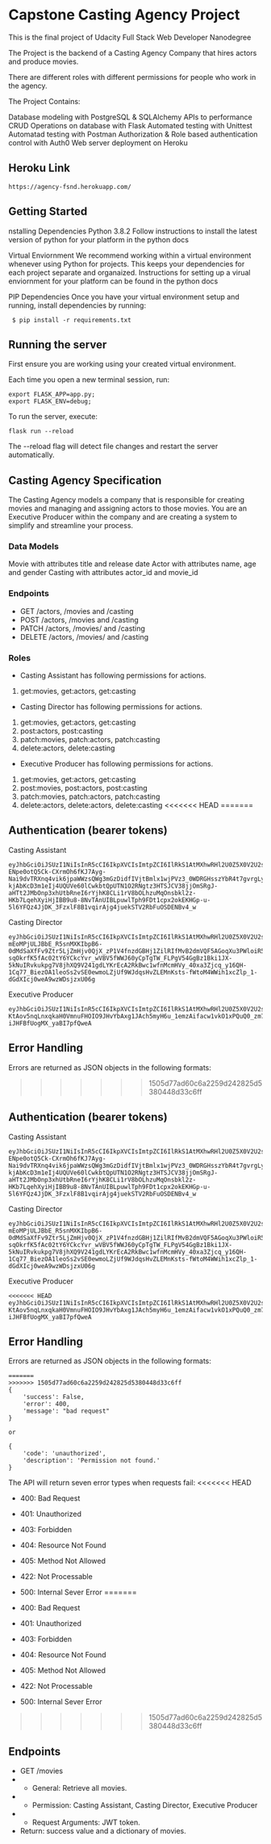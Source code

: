 # Capstone Casting Agency Project
This is the final project of Udacity Full Stack Web Developer Nanodegree

The Project is the backend of a Casting Agency Company that hires actors and produce movies.

There are different roles with different permissions for people who work in the agency.

The Project Contains:

Database modeling with PostgreSQL & SQLAlchemy
APIs to performance CRUD Operations on database with Flask
Automated testing with Unittest
Automatad testing with Postman
Authorization & Role based authentication control with Auth0
Web server deployment on Heroku

## Heroku Link
```
https://agency-fsnd.herokuapp.com/
  ```

## Getting Started
nstalling Dependencies
Python 3.8.2
Follow instructions to install the latest version of python for your platform in the python docs

Virtual Enviornment
We recommend working within a virtual environment whenever using Python for projects. This keeps your dependencies for each project separate and organaized. Instructions for setting up a virual enviornment for your platform can be found in the python docs

PIP Dependencies
Once you have your virtual environment setup and running, install dependencies by running:

 ```
  $ pip install -r requirements.txt
  ```

## Running the server

First ensure you are working using your created virtual environment.

Each time you open a new terminal session, run:

 ```
export FLASK_APP=app.py;
export FLASK_ENV=debug;
  ```
To run the server, execute:

 ```
flask run --reload
  ```
The --reload flag will detect file changes and restart the server automatically.

## Casting Agency Specification

The Casting Agency models a company that is responsible for creating movies and managing and assigning actors to those movies. You are an Executive Producer within the company and are creating a system to simplify and streamline your process.

### Data Models
Movie with attributes title and release date
Actor with attributes name, age and gender
Casting with attributes actor_id and movie_id

### Endpoints
- GET /actors, /movies and /casting
- POST /actors, /movies and /casting
- PATCH /actors, /movies/ and /casting
- DELETE /actors, /movies/ and /casting

### Roles
- Casting Assistant
has following permissions for actions.
1. get:movies, get:actors, get:casting

- Casting Director
has following permissions for actions.
1. get:movies, get:actors, get:casting
2. post:actors, post:casting
3. patch:movies, patch:actors, patch:casting
4. delete:actors, delete:casting

- Executive Producer
has following permissions for actions.
1. get:movies, get:actors, get:casting
2. post:movies, post:actors, post:casting
3. patch:movies, patch:actors, patch:casting
4. delete:actors, delete:actors, delete:casting
<<<<<<< HEAD
=======

## Authentication (bearer tokens)

Casting Assistant

 ```
eyJhbGciOiJSUzI1NiIsInR5cCI6IkpXVCIsImtpZCI6IlRkS1AtMXhwRHl2U0Z5X0V2U2s0YSJ9.eyJpc3MiOiJodHRwczovL2ZzbmQtYWdlbmN5LmF1dGgwLmNvbS8iLCJzdWIiOiJhdXRoMHw1ZWRmZGUxNjY2NjE0NDAwMTNiZTczN2UiLCJhdWQiOiJhZ2VuY3kiLCJpYXQiOjE1OTE4Mjc3MjAsImV4cCI6MTU5MTgzNDkyMCwiYXpwIjoiR1A1N3RvTFVDYzh5cTBhREZyZjBla242VHZZUnVXeFMiLCJzY29wZSI6IiIsInBlcm1pc3Npb25zIjpbImdldDphY3RvcnMiLCJnZXQ6bW92aWVzIl19.kfMbgd-ENpe0otQ5Ck-CXrmOh6fKJ7Ayg-Nai9dvTRXnq4vik6jpaWWzsQWg3mGzDidfIVjtBmlx1wjPVz3_0WDRGHsszYbR4t7gvrgLyDHE2YVHT8wukHSVA0o-kjAbKcD3m1eIj4UQUVe60lCwkbtQpUTN1O2RNgtz3HTSJCV38jjOmSRgJ-aHTt2JMbOnp3xhUtbRneI6rYjhK8CLi1rV8bOLhzuMqOnsbkl2z-HKb7LqehXyiHjIBB9u8-8NvTAnUIBLpuwlTph9FDt1cpx2okEKHGp-u-5l6YFQz4JjDK_3FzxlF8B1vqirAjg4juekSTV2RbFuOSDENBv4_w
  ```

Casting Director
```
eyJhbGciOiJSUzI1NiIsInR5cCI6IkpXVCIsImtpZCI6IlRkS1AtMXhwRHl2U0Z5X0V2U2s0YSJ9.eyJpc3MiOiJodHRwczovL2ZzbmQtYWdlbmN5LmF1dGgwLmNvbS8iLCJzdWIiOiJhdXRoMHw1ZWRmZGRmOGYyYTc4MzAwMTk2MDIwMGYiLCJhdWQiOiJhZ2VuY3kiLCJpYXQiOjE1OTE3MzQxNzQsImV4cCI6MTU5MTc0MTM3NCwiYXpwIjoiR1A1N3RvTFVDYzh5cTBhREZyZjBla242VHZZUnVXeFMiLCJzY29wZSI6IiIsInBlcm1pc3Npb25zIjpbImRlbGV0ZTphY3RvcnMiLCJnZXQ6YWN0b3JzIiwiZ2V0Om1vdmllcyIsInBhdGNoOmFjdG9ycyIsInBhdGNoOm1vdmllcyIsInBvc3QgYWN0b3JzIl19.ECBE-mEoMPjULJBbE_R5snMXKIbpB6-0dMdSaXfFv9Ztr5LjZmHjv0QjX_zP1V4fnzdGBHj1ZilRIfMvB2dmVQF5AGoqXu3PWloiR5DrsGPE6iQF6c3oGbsz-sqOkrfK5fAc02tY6YCkcYvr_wVBV5fWWJ60yCpTgTW_FLPgV54GgBz1Bki1JX-5kNuIRvkukpg7V8jhXQ9V241gdLYKrEcA2RkBwc1wfnMcmHVy_40xa3Zjcq_y16QH-1Cq77_BiezOA1leoSs2vSE0ewmoLZjUf9WJdqsHvZLEMnKsts-fWtoM4WWih1xcZlp_1-dGdXIcj0weA9wzWDsjzxU06g

  ```

Executive Producer
```
eyJhbGciOiJSUzI1NiIsInR5cCI6IkpXVCIsImtpZCI6IlRkS1AtMXhwRHl2U0Z5X0V2U2s0YSJ9.eyJpc3MiOiJodHRwczovL2ZzbmQtYWdlbmN5LmF1dGgwLmNvbS8iLCJzdWIiOiJhdXRoMHw1ZWRmZGRkMmMwZjUxZTAwMTk1YzUwZWQiLCJhdWQiOiJhZ2VuY3kiLCJpYXQiOjE1OTE4MjgxODEsImV4cCI6MTU5MTgzNTM4MSwiYXpwIjoiR1A1N3RvTFVDYzh5cTBhREZyZjBla242VHZZUnVXeFMiLCJzY29wZSI6IiIsInBlcm1pc3Npb25zIjpbImRlbGV0ZTphY3RvcnMiLCJkZWxldGU6bW92aWVzIiwiZ2V0OmFjdG9ycyIsImdldDptb3ZpZXMiLCJwYXRjaDphY3RvcnMiLCJwYXRjaDptb3ZpZXMiLCJwb3N0IGFjdG9ycyIsInBvc3Q6bW92aWVzIl19.utOeK0IEN9GsGN6bSTzNXoURJX9Dt3wUAvmFOvs0pI3qpWn7pHjWqNvJ61VPSdkDhUkpkfbTE7Rol6B5tPKEbXS4blu9xoKfoVVztre916cWioIIJpms_btrIK1qDx9ASuswCPWRtV93nZK821OcfV0FDhZ2yQS4obEVX4GmbsDPZW3nxEPZ_CuIdQqP-KtAov5nqLnxqkaH0VmnuFHOIO9JHvYbAxg1JAch5myH6u_1emzAifacw1vkO1xPQuQ0_zm7uyvlmNrc_hdrgpNFBpS62bb4GoCyYqaa3mQTnBJr25FhjhVzWxPzGQig4z-iJHFBfUogMX_yaBI7pfQweA
  ```

## Error Handling
Errors are returned as JSON objects in the following formats:
>>>>>>> 1505d77ad60c6a2259d242825d5380448d33c6ff

## Authentication (bearer tokens)

Casting Assistant

 ```
eyJhbGciOiJSUzI1NiIsInR5cCI6IkpXVCIsImtpZCI6IlRkS1AtMXhwRHl2U0Z5X0V2U2s0YSJ9.eyJpc3MiOiJodHRwczovL2ZzbmQtYWdlbmN5LmF1dGgwLmNvbS8iLCJzdWIiOiJhdXRoMHw1ZWRmZGUxNjY2NjE0NDAwMTNiZTczN2UiLCJhdWQiOiJhZ2VuY3kiLCJpYXQiOjE1OTE4Mjc3MjAsImV4cCI6MTU5MTgzNDkyMCwiYXpwIjoiR1A1N3RvTFVDYzh5cTBhREZyZjBla242VHZZUnVXeFMiLCJzY29wZSI6IiIsInBlcm1pc3Npb25zIjpbImdldDphY3RvcnMiLCJnZXQ6bW92aWVzIl19.kfMbgd-ENpe0otQ5Ck-CXrmOh6fKJ7Ayg-Nai9dvTRXnq4vik6jpaWWzsQWg3mGzDidfIVjtBmlx1wjPVz3_0WDRGHsszYbR4t7gvrgLyDHE2YVHT8wukHSVA0o-kjAbKcD3m1eIj4UQUVe60lCwkbtQpUTN1O2RNgtz3HTSJCV38jjOmSRgJ-aHTt2JMbOnp3xhUtbRneI6rYjhK8CLi1rV8bOLhzuMqOnsbkl2z-HKb7LqehXyiHjIBB9u8-8NvTAnUIBLpuwlTph9FDt1cpx2okEKHGp-u-5l6YFQz4JjDK_3FzxlF8B1vqirAjg4juekSTV2RbFuOSDENBv4_w
  ```

Casting Director
```
eyJhbGciOiJSUzI1NiIsInR5cCI6IkpXVCIsImtpZCI6IlRkS1AtMXhwRHl2U0Z5X0V2U2s0YSJ9.eyJpc3MiOiJodHRwczovL2ZzbmQtYWdlbmN5LmF1dGgwLmNvbS8iLCJzdWIiOiJhdXRoMHw1ZWRmZGRmOGYyYTc4MzAwMTk2MDIwMGYiLCJhdWQiOiJhZ2VuY3kiLCJpYXQiOjE1OTE3MzQxNzQsImV4cCI6MTU5MTc0MTM3NCwiYXpwIjoiR1A1N3RvTFVDYzh5cTBhREZyZjBla242VHZZUnVXeFMiLCJzY29wZSI6IiIsInBlcm1pc3Npb25zIjpbImRlbGV0ZTphY3RvcnMiLCJnZXQ6YWN0b3JzIiwiZ2V0Om1vdmllcyIsInBhdGNoOmFjdG9ycyIsInBhdGNoOm1vdmllcyIsInBvc3QgYWN0b3JzIl19.ECBE-mEoMPjULJBbE_R5snMXKIbpB6-0dMdSaXfFv9Ztr5LjZmHjv0QjX_zP1V4fnzdGBHj1ZilRIfMvB2dmVQF5AGoqXu3PWloiR5DrsGPE6iQF6c3oGbsz-sqOkrfK5fAc02tY6YCkcYvr_wVBV5fWWJ60yCpTgTW_FLPgV54GgBz1Bki1JX-5kNuIRvkukpg7V8jhXQ9V241gdLYKrEcA2RkBwc1wfnMcmHVy_40xa3Zjcq_y16QH-1Cq77_BiezOA1leoSs2vSE0ewmoLZjUf9WJdqsHvZLEMnKsts-fWtoM4WWih1xcZlp_1-dGdXIcj0weA9wzWDsjzxU06g

  ```

Executive Producer
```
<<<<<<< HEAD
eyJhbGciOiJSUzI1NiIsInR5cCI6IkpXVCIsImtpZCI6IlRkS1AtMXhwRHl2U0Z5X0V2U2s0YSJ9.eyJpc3MiOiJodHRwczovL2ZzbmQtYWdlbmN5LmF1dGgwLmNvbS8iLCJzdWIiOiJhdXRoMHw1ZWRmZGRkMmMwZjUxZTAwMTk1YzUwZWQiLCJhdWQiOiJhZ2VuY3kiLCJpYXQiOjE1OTE4MjgxODEsImV4cCI6MTU5MTgzNTM4MSwiYXpwIjoiR1A1N3RvTFVDYzh5cTBhREZyZjBla242VHZZUnVXeFMiLCJzY29wZSI6IiIsInBlcm1pc3Npb25zIjpbImRlbGV0ZTphY3RvcnMiLCJkZWxldGU6bW92aWVzIiwiZ2V0OmFjdG9ycyIsImdldDptb3ZpZXMiLCJwYXRjaDphY3RvcnMiLCJwYXRjaDptb3ZpZXMiLCJwb3N0IGFjdG9ycyIsInBvc3Q6bW92aWVzIl19.utOeK0IEN9GsGN6bSTzNXoURJX9Dt3wUAvmFOvs0pI3qpWn7pHjWqNvJ61VPSdkDhUkpkfbTE7Rol6B5tPKEbXS4blu9xoKfoVVztre916cWioIIJpms_btrIK1qDx9ASuswCPWRtV93nZK821OcfV0FDhZ2yQS4obEVX4GmbsDPZW3nxEPZ_CuIdQqP-KtAov5nqLnxqkaH0VmnuFHOIO9JHvYbAxg1JAch5myH6u_1emzAifacw1vkO1xPQuQ0_zm7uyvlmNrc_hdrgpNFBpS62bb4GoCyYqaa3mQTnBJr25FhjhVzWxPzGQig4z-iJHFBfUogMX_yaBI7pfQweA
  ```

## Error Handling
Errors are returned as JSON objects in the following formats:

```
=======
>>>>>>> 1505d77ad60c6a2259d242825d5380448d33c6ff
{
    'success': False,
    'error': 400,
    'message': "bad request"
}

or

{
    'code': 'unauthorized',
    'description': 'Permission not found.'
}
  ```

  The API will return seven error types when requests fail:
<<<<<<< HEAD

- 400: Bad Request
- 401: Unauthorized
- 403: Forbidden
- 404: Resource Not Found
- 405: Method Not Allowed
- 422: Not Processable
- 500: Internal Sever Error
=======

- 400: Bad Request
- 401: Unauthorized
- 403: Forbidden
- 404: Resource Not Found
- 405: Method Not Allowed
- 422: Not Processable
- 500: Internal Sever Error

>>>>>>> 1505d77ad60c6a2259d242825d5380448d33c6ff

## Endpoints
- GET /movies
- - General: Retrieve all movies.
- - Permission: Casting Assistant, Casting Director, Executive Producer
- - Request Arguments: JWT token.
- Return: success value and a dictionary of movies.
